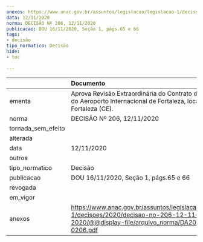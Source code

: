 ```yaml
---
anexos: https://www.anac.gov.br/assuntos/legislacao/legislacao-1/decisoes/2020/decisao-no-206-12-11-2020/@@display-file/arquivo_norma/DA2020-0206.pdf
data: 12/11/2020
norma: DECISÃO Nº 206, 12/11/2020
publicacao: DOU 16/11/2020, Seção 1, págs.65 e 66
tags:
- decisão
tipo_normatico: Decisão
hide: 
- toc 
 
---
```


|                    | Documento                                                                                                                                     |
|:-------------------|:----------------------------------------------------------------------------------------------------------------------------------------------|
| ementa             | Aprova Revisão Extraordinária do Contrato de Concessão do Aeroporto Internacional de Fortaleza, localizado em Fortaleza (CE).                 |
| norma              | DECISÃO Nº 206, 12/11/2020                                                                                                                    |
| tornada_sem_efeito |                                                                                                                                               |
| alterada           |                                                                                                                                               |
| data               | 12/11/2020                                                                                                                                    |
| outros             |                                                                                                                                               |
| tipo_normatico     | Decisão                                                                                                                                       |
| publicacao         | DOU 16/11/2020, Seção 1, págs.65 e 66                                                                                                         |
| revogada           |                                                                                                                                               |
| em_vigor           |                                                                                                                                               |
| anexos             | https://www.anac.gov.br/assuntos/legislacao/legislacao-1/decisoes/2020/decisao-no-206-12-11-2020/@@display-file/arquivo_norma/DA2020-0206.pdf |